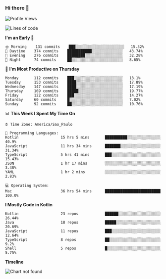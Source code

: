 ### Hi there 👋

<!--
**fernandonogueira/fernandonogueira** is a ✨ _special_ ✨ repository because its `README.md` (this file) appears on your GitHub profile.

Here are some ideas to get you started:

- 🔭 I’m currently working on ...
- 🌱 I’m currently learning ...
- 👯 I’m looking to collaborate on ...
- 🤔 I’m looking for help with ...
- 💬 Ask me about ...
- 📫 How to reach me: ...
- 😄 Pronouns: ...
- ⚡ Fun fact: ...
-->

<!--START_SECTION:waka-->
![Profile Views](http://img.shields.io/badge/Profile%20Views-4-blue)

![Lines of code](https://img.shields.io/badge/From%20Hello%20World%20I%27ve%20Written-4.1%20million%20lines%20of%20code-blue)

**I'm an Early 🐤** 

```text
🌞 Morning    131 commits    ███░░░░░░░░░░░░░░░░░░░░░░   15.32% 
🌆 Daytime    374 commits    ███████████░░░░░░░░░░░░░░   43.74% 
🌃 Evening    276 commits    ████████░░░░░░░░░░░░░░░░░   32.28% 
🌙 Night      74 commits     ██░░░░░░░░░░░░░░░░░░░░░░░   8.65%

```
📅 **I'm Most Productive on Thursday** 

```text
Monday       112 commits    ███░░░░░░░░░░░░░░░░░░░░░░   13.1% 
Tuesday      153 commits    ████░░░░░░░░░░░░░░░░░░░░░   17.89% 
Wednesday    147 commits    ████░░░░░░░░░░░░░░░░░░░░░   17.19% 
Thursday     169 commits    █████░░░░░░░░░░░░░░░░░░░░   19.77% 
Friday       122 commits    ███░░░░░░░░░░░░░░░░░░░░░░   14.27% 
Saturday     60 commits     █░░░░░░░░░░░░░░░░░░░░░░░░   7.02% 
Sunday       92 commits     ██░░░░░░░░░░░░░░░░░░░░░░░   10.76%

```


📊 **This Week I Spent My Time On** 

```text
⌚︎ Time Zone: America/Sao_Paulo

💬 Programming Languages: 
Kotlin                   15 hrs 5 mins       ██████████░░░░░░░░░░░░░░░   40.9% 
JavaScript               11 hrs 34 mins      ███████░░░░░░░░░░░░░░░░░░   31.34% 
TypeScript               5 hrs 41 mins       ███░░░░░░░░░░░░░░░░░░░░░░   15.43% 
JSON                     1 hr 17 mins        ░░░░░░░░░░░░░░░░░░░░░░░░░   3.48% 
YAML                     1 hr 2 mins         ░░░░░░░░░░░░░░░░░░░░░░░░░   2.83%

💻 Operating System: 
Mac                      36 hrs 54 mins      █████████████████████████   100.0%

```

**I Mostly Code in Kotlin** 

```text
Kotlin                   23 repos            ██████░░░░░░░░░░░░░░░░░░░   26.44% 
Java                     18 repos            █████░░░░░░░░░░░░░░░░░░░░   20.69% 
JavaScript               11 repos            ███░░░░░░░░░░░░░░░░░░░░░░   12.64% 
TypeScript               8 repos             ██░░░░░░░░░░░░░░░░░░░░░░░   9.2% 
Shell                    5 repos             █░░░░░░░░░░░░░░░░░░░░░░░░   5.75%

```


**Timeline**

![Chart not found](https://github.com/fernandonogueira/fernandonogueira/blob/master/charts/bar_graph.png) 


<!--END_SECTION:waka-->

